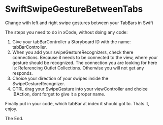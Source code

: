 # SwiftSwipeGestureBetweenTabs
Change with left and right swipe gestures between your TabBars in Swift

The steps you need to do in xCode, without doing any code:

1. Give your tabBarController a Storyboard ID with the name: tabBarController.
2. <Important> When you add your swipeGestureRecognizers, check there connections. Because it needs to be connected to the view, where your gesture should be recognized. The connection you are looking for here is: Referencing Outlet Collections. Otherwise you will not get any responds.
3. Choice your direction of your swipes inside the SwipeGestureRecognizer.
4. CTRL drag your SwipeGesture into your viewController and choice IBAction, dont forget to give it a proper name.

Finally put in your code, which tabBar at index it should got to.
Thats it, enjoy.

The End.
